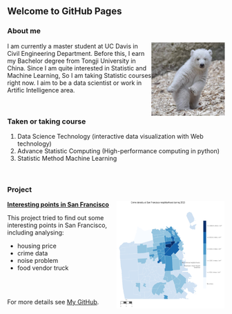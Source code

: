 
## Welcome to GitHub Pages


### About me

<img align="right" src="bear.jpg" alt="GitHub" title="GitHub,Social Coding" width="170" height="170" />

I am currently a master student at UC Davis in Civil Engineering Department. Before this, I earn my Bachelor degree from Tongji University in China. Since I am quite interested in Statistic and Machine Learning, So I am taking Statistic courses right now. I aim to be a data scientist or work in Artific Intelligence area.


<br>

### Taken or taking course

1. Data Science Technology (interactive data visualization with Web technology)
2. Advance Statistic Computing (High-performance computing in python)
3. Statistic Method Machine Learning


<br>

### Project

<img align="right" src="crime.PNG" alt="GitHub" title="GitHub" width="250" height="250" />

[**Interesting points in San Francisco**](http://htmlpreview.github.io/?https://github.com/wzxiong/Interesting-points-in-SF/blob/master/Analyzing%2Binteresting%2Bpoints%2Bin%2BSan%2BFrancisco%2B.html)

This project tried to find out some interesting points in San Francisco, including analysing:

* housing price
* crime data
* noise problem
* food vendor truck


<br>
<br>

For more details see [My GitHub](https://github.com/wzxiong).
